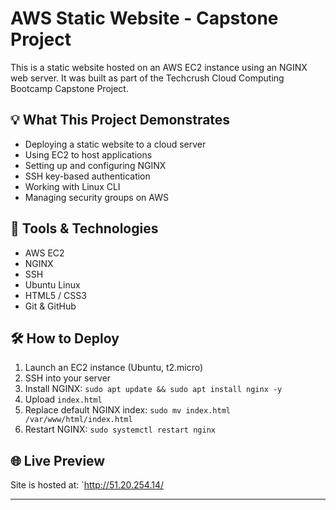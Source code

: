 # AWS Static Website - Capstone Project

This is a static website hosted on an AWS EC2 instance using an NGINX web server. It was built as part of the Techcrush Cloud Computing Bootcamp Capstone Project.

## 💡 What This Project Demonstrates

- Deploying a static website to a cloud server
- Using EC2 to host applications
- Setting up and configuring NGINX
- SSH key-based authentication
- Working with Linux CLI
- Managing security groups on AWS

## 🔧 Tools & Technologies

- AWS EC2
- NGINX
- SSH
- Ubuntu Linux
- HTML5 / CSS3
- Git & GitHub

## 🛠 How to Deploy

1. Launch an EC2 instance (Ubuntu, t2.micro)
2. SSH into your server
3. Install NGINX: `sudo apt update && sudo apt install nginx -y`
4. Upload `index.html`
5. Replace default NGINX index: `sudo mv index.html /var/www/html/index.html`
6. Restart NGINX: `sudo systemctl restart nginx`

## 🌐 Live Preview

Site is hosted at: `http://51.20.254.14/

---
